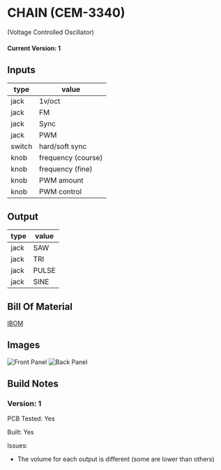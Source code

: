 # CHAIN (CEM-3340)
(Voltage Controlled Oscillator)

#### Current Version: 1

## Inputs

| type   | value              |
|--------|--------------------|
| jack   | 1v/oct             |
| jack   | FM                 |
| jack   | Sync               |
| jack   | PWM                |
| switch | hard/soft sync     |
| knob   | frequency (course) |
| knob   | frequency (fine)   |
| knob   | PWM amount         |
| knob   | PWM control        |

## Output

| type | value |
|------|-------|
| jack | SAW   |
| jack | TRI   |
| jack | PULSE |
| jack | SINE  |

## Bill Of Material

[IBOM](https://htmlpreview.github.io/?https://github.com/lennartquerter/euro-rack-synth/blob/main/modules/voltage-controlled-oscillators/2-3340/ibom.html)

## Images

![Front Panel](./img/front.png)
![Back Panel](./img/back.png)

## Build Notes

### Version: 1

PCB Tested: Yes

Built: Yes

Issues:

- The volume for each output is different (some are lower than others)

